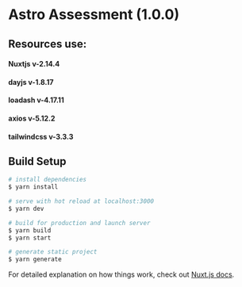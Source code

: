 # Astro Assessment (1.0.0)

## Resources use:
#### Nuxtjs v-2.14.4
#### dayjs v-1.8.17
#### loadash v-4.17.11
#### axios v-5.12.2
#### tailwindcss v-3.3.3

## Build Setup
```bash
# install dependencies
$ yarn install

# serve with hot reload at localhost:3000
$ yarn dev

# build for production and launch server
$ yarn build
$ yarn start

# generate static project
$ yarn generate
```

For detailed explanation on how things work, check out [Nuxt.js docs](https://nuxtjs.org).

